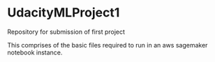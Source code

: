 # UdacityMLProject1
Repository for submission of first project

This comprises of the basic files required to run in an aws sagemaker notebook instance.
